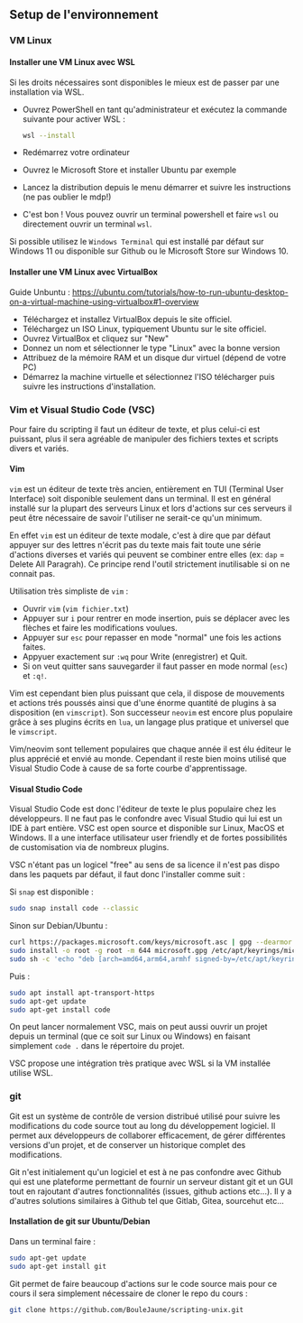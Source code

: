 ## Setup de l'environnement

### VM Linux

#### Installer une VM Linux avec WSL

Si les droits nécessaires sont disponibles le mieux est de passer par une installation via WSL.

- Ouvrez PowerShell en tant qu'administrateur et exécutez la commande suivante pour activer WSL :

   ```bash
   wsl --install
   ```

- Redémarrez votre ordinateur
- Ouvrez le Microsoft Store et installer Ubuntu par exemple
- Lancez la distribution depuis le menu démarrer et suivre les instructions (ne pas oublier le mdp!)
- C'est bon ! Vous pouvez ouvrir un terminal powershell et faire ``wsl`` ou directement ouvrir un terminal ``wsl``.

Si possible utilisez le ``Windows Terminal`` qui est installé par défaut sur Windows 11 ou disponible sur Github ou le Microsoft Store sur Windows 10.

#### Installer une VM Linux avec VirtualBox

Guide Unbuntu : https://ubuntu.com/tutorials/how-to-run-ubuntu-desktop-on-a-virtual-machine-using-virtualbox#1-overview

- Téléchargez et installez VirtualBox depuis le site officiel.
- Téléchargez un ISO Linux, typiquement Ubuntu sur le site officiel.
- Ouvrez VirtualBox et cliquez sur "New"
- Donnez un nom et sélectionner le type "Linux" avec la bonne version
- Attribuez de la mémoire RAM et un disque dur virtuel (dépend de votre PC)
- Démarrez la machine virtuelle et sélectionnez l'ISO télécharger puis suivre les instructions d'installation.

### Vim et Visual Studio Code (VSC)

Pour faire du scripting il faut un éditeur de texte, et plus celui-ci est puissant, plus il sera agréable de manipuler des fichiers textes et scripts divers et variés.

#### Vim

``vim`` est un éditeur de texte très ancien, entièrement en TUI (Terminal User Interface) soit disponible seulement dans un terminal. Il est en général installé sur la plupart des serveurs Linux et lors d'actions sur ces serveurs il peut être nécessaire de savoir l'utiliser ne serait-ce qu'un minimum.

En effet ``vim`` est un éditeur de texte modale, c'est à dire que par défaut appuyer sur des lettres n'écrit pas du texte mais fait toute une série d'actions diverses et variés qui peuvent se combiner entre elles (ex: ``dap`` = Delete All Paragrah). Ce principe rend l'outil strictement inutilisable si on ne connait pas.

Utilisation très simpliste de ``vim`` : 

- Ouvrir ``vim`` (``vim fichier.txt``)
- Appuyer sur ``i`` pour rentrer en mode insertion, puis se déplacer avec les flèches et faire les modifications voulues.
- Appuyer sur ``esc`` pour repasser en mode "normal" une fois les actions faites.
- Appyuer exactement sur ``:wq`` pour Write (enregistrer) et Quit.
- Si on veut quitter sans sauvegarder il faut passer en mode normal (``esc``) et ``:q!``.


Vim est cependant bien plus puissant que cela, il dispose de mouvements et actions trés poussés ainsi que d'une énorme quantité de plugins à sa disposition (en ``vimscript``). 
Son successeur ``neovim`` est encore plus populaire grâce à ses plugins écrits en ``lua``, un langage plus pratique et universel que le ``vimscript``.

Vim/neovim sont tellement populaires que chaque année il est élu éditeur le plus apprécié et envié au monde. Cependant il reste bien moins utilisé que Visual Studio Code à cause de sa forte courbe d'apprentissage.


#### Visual Studio Code

Visual Studio Code est donc l'éditeur de texte le plus populaire chez les développeurs. Il ne faut pas le confondre avec Visual Studio qui lui est un IDE à part entière. VSC est open source et disponible sur Linux, MacOS et Windows. Il a une interface utilisateur user friendly et de fortes possibilités de customisation via de nombreux plugins.

VSC n'étant pas un logicel "free" au sens de sa licence il n'est pas dispo dans les paquets par défaut, il faut donc l'installer comme suit : 

Si ``snap`` est disponible :

```bash
sudo snap install code --classic
```

Sinon sur Debian/Ubuntu : 
```bash
curl https://packages.microsoft.com/keys/microsoft.asc | gpg --dearmor > microsoft.gpg
sudo install -o root -g root -m 644 microsoft.gpg /etc/apt/keyrings/microsoft-archive-keyring.gpg
sudo sh -c 'echo "deb [arch=amd64,arm64,armhf signed-by=/etc/apt/keyrings/microsoft-archive-keyring.gpg] https://packages.microsoft.com/repos/vscode stable main" > /etc/apt/sources.list.d/vscode.list'
```
Puis :
```bash
sudo apt install apt-transport-https
sudo apt-get update
sudo apt-get install code
```

On peut lancer normalement VSC, mais on peut aussi ouvrir un projet depuis un terminal (que ce soit sur Linux ou Windows) en faisant simplement ``code .`` dans le répertoire du projet.

VSC propose une intégration très pratique avec WSL si la VM installée utilise WSL.

### git

Git est un système de contrôle de version distribué utilisé pour suivre les modifications du code source tout au long du développement logiciel. Il permet aux développeurs de collaborer efficacement, de gérer différentes versions d'un projet, et de conserver un historique complet des modifications.

Git n'est initialement qu'un logiciel et est à ne pas confondre avec Github qui est une plateforme permettant de fournir un serveur distant git et un GUI tout en rajoutant d'autres fonctionnalités (issues, github actions etc...). Il y a d'autres solutions similaires à Github tel que Gitlab, Gitea, sourcehut etc...

#### Installation de git sur Ubuntu/Debian
Dans un terminal faire : 
```bash
sudo apt-get update
sudo apt-get install git
```

Git permet de faire beaucoup d'actions sur le code source mais pour ce cours il sera simplement nécessaire de cloner le repo du cours :
```bash
git clone https://github.com/BouleJaune/scripting-unix.git
```
